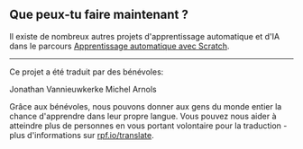 ## Que peux-tu faire maintenant ?

Il existe de nombreux autres projets d'apprentissage automatique et d'IA dans le parcours [Apprentissage automatique avec Scratch](https://projects.raspberrypi.org/fr-FR/pathways/scratch-machine-learning).

***

Ce projet a été traduit par des bénévoles:

Jonathan Vannieuwkerke
Michel Arnols

Grâce aux bénévoles, nous pouvons donner aux gens du monde entier la chance d'apprendre dans leur propre langue. Vous pouvez nous aider à atteindre plus de personnes en vous portant volontaire pour la traduction - plus d'informations sur [rpf.io/translate](https://rpf.io/translate).
